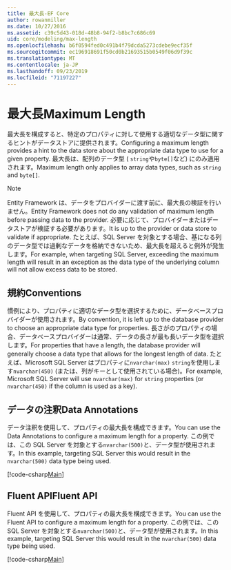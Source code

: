 ```yaml
---
title: 最大長-EF Core
author: rowanmiller
ms.date: 10/27/2016
ms.assetid: c39c5d43-018d-48b8-94f2-b8bc7c686c69
uid: core/modeling/max-length
ms.openlocfilehash: b6f0594fed0c491b4f79dcda5273cdebe9ecf35f
ms.sourcegitcommit: ec196918691f50cd0b21693515b0549f06d9f39c
ms.translationtype: MT
ms.contentlocale: ja-JP
ms.lasthandoff: 09/23/2019
ms.locfileid: "71197227"
---
```

# <a name="maximum-length"></a><span data-ttu-id="1747e-102">最大長</span><span class="sxs-lookup"><span data-stu-id="1747e-102">Maximum Length</span></span>

<span data-ttu-id="1747e-103">最大長を構成すると、特定のプロパティに対して使用する適切なデータ型に関するヒントがデータストアに提供されます。</span><span class="sxs-lookup"><span data-stu-id="1747e-103">Configuring a maximum length provides a hint to the data store about the appropriate data type to use for a given property.</span></span> <span data-ttu-id="1747e-104">最大長は、配列のデータ型 ( `string`や`byte[]`など) にのみ適用されます。</span><span class="sxs-lookup"><span data-stu-id="1747e-104">Maximum length only applies to array data types, such as `string` and `byte[]`.</span></span>

> [!NOTE]  
> <span data-ttu-id="1747e-105">Entity Framework は、データをプロバイダーに渡す前に、最大長の検証を行いません。</span><span class="sxs-lookup"><span data-stu-id="1747e-105">Entity Framework does not do any validation of maximum length before passing data to the provider.</span></span> <span data-ttu-id="1747e-106">必要に応じて、プロバイダーまたはデータストアが検証する必要があります。</span><span class="sxs-lookup"><span data-stu-id="1747e-106">It is up to the provider or data store to validate if appropriate.</span></span> <span data-ttu-id="1747e-107">たとえば、SQL Server を対象とする場合、基になる列のデータ型では過剰なデータを格納できないため、最大長を超えると例外が発生します。</span><span class="sxs-lookup"><span data-stu-id="1747e-107">For example, when targeting SQL Server, exceeding the maximum length will result in an exception as the data type of the underlying column will not allow excess data to be stored.</span></span>

## <a name="conventions"></a><span data-ttu-id="1747e-108">規約</span><span class="sxs-lookup"><span data-stu-id="1747e-108">Conventions</span></span>

<span data-ttu-id="1747e-109">慣例により、プロパティに適切なデータ型を選択するために、データベースプロバイダーが使用されます。</span><span class="sxs-lookup"><span data-stu-id="1747e-109">By convention, it is left up to the database provider to choose an appropriate data type for properties.</span></span> <span data-ttu-id="1747e-110">長さがのプロパティの場合、データベースプロバイダーは通常、データの長さが最も長いデータ型を選択します。</span><span class="sxs-lookup"><span data-stu-id="1747e-110">For properties that have a length, the database provider will generally choose a data type that allows for the longest length of data.</span></span> <span data-ttu-id="1747e-111">たとえば、Microsoft SQL Server はプロパティに`nvarchar(max)` `string`を使用します`nvarchar(450)` (または、列がキーとして使用されている場合)。</span><span class="sxs-lookup"><span data-stu-id="1747e-111">For example, Microsoft SQL Server will use `nvarchar(max)` for `string` properties (or `nvarchar(450)` if the column is used as a key).</span></span>

## <a name="data-annotations"></a><span data-ttu-id="1747e-112">データの注釈</span><span class="sxs-lookup"><span data-stu-id="1747e-112">Data Annotations</span></span>

<span data-ttu-id="1747e-113">データ注釈を使用して、プロパティの最大長を構成できます。</span><span class="sxs-lookup"><span data-stu-id="1747e-113">You can use the Data Annotations to configure a maximum length for a property.</span></span> <span data-ttu-id="1747e-114">この例では、この SQL Server を対象とする`nvarchar(500)`と、データ型が使用されます。</span><span class="sxs-lookup"><span data-stu-id="1747e-114">In this example, targeting SQL Server this would result in the `nvarchar(500)` data type being used.</span></span>

[!code-csharp[Main](../../../samples/core/Modeling/DataAnnotations/MaxLength.cs?highlight=14)]

## <a name="fluent-api"></a><span data-ttu-id="1747e-115">Fluent API</span><span class="sxs-lookup"><span data-stu-id="1747e-115">Fluent API</span></span>

<span data-ttu-id="1747e-116">Fluent API を使用して、プロパティの最大長を構成できます。</span><span class="sxs-lookup"><span data-stu-id="1747e-116">You can use the Fluent API to configure a maximum length for a property.</span></span> <span data-ttu-id="1747e-117">この例では、この SQL Server を対象とする`nvarchar(500)`と、データ型が使用されます。</span><span class="sxs-lookup"><span data-stu-id="1747e-117">In this example, targeting SQL Server this would result in the `nvarchar(500)` data type being used.</span></span>

[!code-csharp[Main](../../../samples/core/Modeling/FluentAPI/MaxLength.cs?highlight=11-13)]
